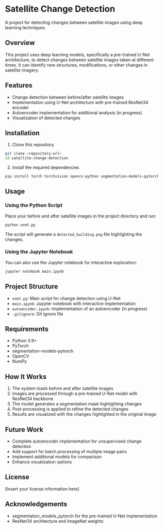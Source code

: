 # Satellite Change Detection

A project for detecting changes between satellite images using deep learning techniques.

## Overview

This project uses deep learning models, specifically a pre-trained U-Net architecture, to detect changes between satellite images taken at different times. It can identify new structures, modifications, or other changes in satellite imagery.
 
## Features

- Change detection between before/after satellite images 
- Implementation using U-Net architecture with pre-trained ResNet34 encoder
- Autoencoder implementation for additional analysis (in progress)
- Visualization of detected changes

## Installation

1. Clone this repository
```bash
git clone <repository-url>
cd satellite-change-detection
```

2. Install the required dependencies
```bash
pip install torch torchvision opencv-python segmentation-models-pytorch numpy
```

## Usage

### Using the Python Script

Place your before and after satellite images in the project directory and run:

```bash
python unet.py
```

The script will generate a `detected_building.png` file highlighting the changes.

### Using the Jupyter Notebook

You can also use the Jupyter notebook for interactive exploration:

```bash
jupyter notebook main.ipynb
```

## Project Structure

- `unet.py`: Main script for change detection using U-Net
- `main.ipynb`: Jupyter notebook with interactive implementation
- `autoencoder.ipynb`: Implementation of an autoencoder (in progress)
- `.gitignore`: Git ignore file

## Requirements

- Python 3.9+
- PyTorch
- segmentation-models-pytorch
- OpenCV
- NumPy

## How It Works

1. The system loads before and after satellite images
2. Images are processed through a pre-trained U-Net model with ResNet34 backbone
3. The model generates a segmentation mask highlighting changes
4. Post-processing is applied to refine the detected changes
5. Results are visualized with the changes highlighted in the original image

## Future Work

- Complete autoencoder implementation for unsupervised change detection
- Add support for batch processing of multiple image pairs
- Implement additional models for comparison
- Enhance visualization options

## License

[Insert your license information here]

## Acknowledgements

- segmentation_models_pytorch for the pre-trained U-Net implementation
- ResNet34 architecture and ImageNet weights
